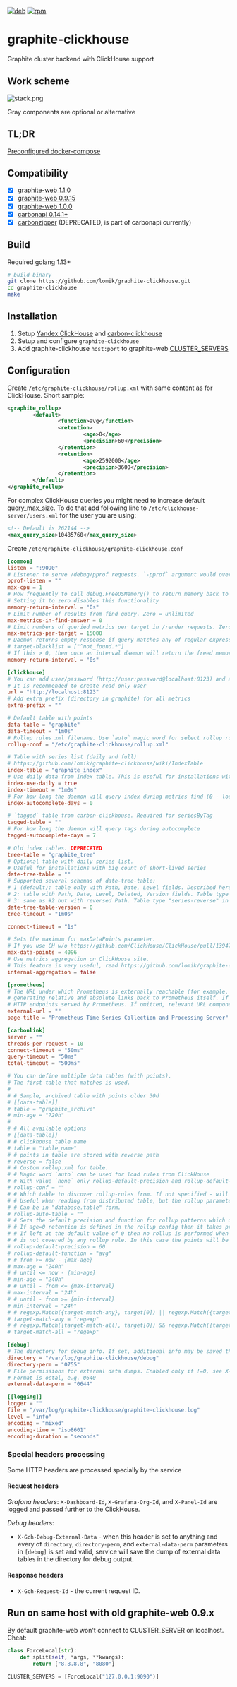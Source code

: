 [![deb](https://img.shields.io/badge/deb-packagecloud.io-844fec.svg)](https://packagecloud.io/go-graphite/stable)
[![rpm](https://img.shields.io/badge/rpm-packagecloud.io-844fec.svg)](https://packagecloud.io/go-graphite/stable)

# graphite-clickhouse
Graphite cluster backend with ClickHouse support

## Work scheme
![stack.png](doc/stack.png?v3)

Gray components are optional or alternative

## TL;DR
[Preconfigured docker-compose](https://github.com/lomik/graphite-clickhouse-tldr)

## Compatibility
- [x] [graphite-web 1.1.0](https://github.com/graphite-project/graphite-web)
- [x] [graphite-web 0.9.15](https://github.com/graphite-project/graphite-web/tree/0.9.15)
- [x] [graphite-web 1.0.0](https://github.com/graphite-project/graphite-web)
- [x] [carbonapi 0.14.1+](https://github.com/go-graphite/carbonapi)
- [x] [carbonzipper](https://github.com/go-graphite/carbonzipper) (DEPRECATED, is part of carbonapi currently)

## Build
Required golang 1.13+
```sh
# build binary
git clone https://github.com/lomik/graphite-clickhouse.git
cd graphite-clickhouse
make
```

## Installation
1. Setup [Yandex ClickHouse](https://github.com/yandex/ClickHouse) and [carbon-clickhouse](https://github.com/lomik/carbon-clickhouse)
2. Setup and configure `graphite-clickhouse`
3. Add graphite-clickhouse `host:port` to graphite-web [CLUSTER_SERVERS](http://graphite.readthedocs.io/en/latest/config-local-settings.html#cluster-configuration)

## Configuration
Create `/etc/graphite-clickhouse/rollup.xml` with same content as for ClickHouse. Short sample:
```xml
<graphite_rollup>
        <default>
                <function>avg</function>
                <retention>
                        <age>0</age>
                        <precision>60</precision>
                </retention>
                <retention>
                        <age>2592000</age>
                        <precision>3600</precision>
                </retention>
        </default>
</graphite_rollup>
```

For complex ClickHouse queries you might need to increase default query_max_size. To do that add following line to `/etc/clickhouse-server/users.xml` for the user you are using:
```xml
<!-- Default is 262144 -->
<max_query_size>10485760</max_query_size>
```

Create `/etc/graphite-clickhouse/graphite-clickhouse.conf`
```toml
[common]
listen = ":9090"
# Listener to serve /debug/pprof requests. `-pprof` argument would override it
pprof-listen = ""
max-cpu = 1
# How frequently to call debug.FreeOSMemory() to return memory back to OS
# Setting it to zero disables this functionality
memory-return-interval = "0s"
# Limit number of results from find query. Zero = unlimited
max-metrics-in-find-answer = 0
# Limit numbers of queried metrics per target in /render requests. Zero or negative are unlimited
max-metrics-per-target = 15000
# Daemon returns empty response if query matches any of regular expressions
# target-blacklist = ["^not_found.*"]
# If this > 0, then once an interval daemon will return the freed memory to the OS
memory-return-interval = "0s"

[clickhouse]
# You can add user/password (http://user:password@localhost:8123) and any clickhouse options (GET-parameters) to url
# It is recommended to create read-only user 
url = "http://localhost:8123"
# Add extra prefix (directory in graphite) for all metrics
extra-prefix = ""

# Default table with points
data-table = "graphite"
data-timeout = "1m0s"
# Rollup rules xml filename. Use `auto` magic word for select rollup rules from ClickHouse
rollup-conf = "/etc/graphite-clickhouse/rollup.xml"

# Table with series list (daily and full)
# https://github.com/lomik/graphite-clickhouse/wiki/IndexTable
index-table = "graphite_index"
# Use daily data from index table. This is useful for installations with big count of short-lived series but can be slower in other cases
index-use-daily = true
index-timeout = "1m0s"
# For how long the daemon will query index during metrics find (0 - look at global index)
index-autocomplete-days = 0

# `tagged` table from carbon-clickhouse. Required for seriesByTag
tagged-table = ""
# For how long the daemon will query tags during autocomplete
tagged-autocomplete-days = 7

# Old index tables. DEPRECATED
tree-table = "graphite_tree"
# Optional table with daily series list.
# Useful for installations with big count of short-lived series
date-tree-table = ""
# Supported several schemas of date-tree-table:
# 1 (default): table only with Path, Date, Level fields. Described here: https://habrahabr.ru/company/avito/blog/343928/
# 2: table with Path, Date, Level, Deleted, Version fields. Table type "series" in the carbon-clickhouse
# 3: same as #2 but with reversed Path. Table type "series-reverse" in the carbon-clickhouse
date-tree-table-version = 0
tree-timeout = "1m0s"

connect-timeout = "1s"

# Sets the maximum for maxDataPoints parameter.
# If you use CH w/o https://github.com/ClickHouse/ClickHouse/pull/13947, you have to set it to 4096
max-data-points = 4096
# Use metrics aggregation on ClickHouse site.
# This feature is very useful, read https://github.com/lomik/graphite-clickhouse/wiki/ClickHouse-aggregation-VS-graphite%E2%80%94clickhouse-aggregation
internal-aggregation = false

[prometheus]
# The URL under which Prometheus is externally reachable (for example, if Prometheus is served via a reverse proxy). Used for
# generating relative and absolute links back to Prometheus itself. If the URL has a path portion, it will be used to prefix all
# HTTP endpoints served by Prometheus. If omitted, relevant URL components will be derived automatically.
external-url = ""
page-title = "Prometheus Time Series Collection and Processing Server"

[carbonlink]
server = ""
threads-per-request = 10
connect-timeout = "50ms"
query-timeout = "50ms"
total-timeout = "500ms"

# You can define multiple data tables (with points).
# The first table that matches is used.
#
# # Sample, archived table with points older 30d
# [[data-table]]
# table = "graphite_archive"
# min-age = "720h"
# 
# # All available options
# [[data-table]]
# # clickhouse table name
# table = "table_name"
# # points in table are stored with reverse path
# reverse = false
# # Custom rollup.xml for table. 
# # Magic word `auto` can be used for load rules from ClickHouse
# # With value `none` only rollup-default-precision and rollup-default-function will be used for rollup
# rollup-conf = ""
# # Which table to discover rollup-rules from. If not specified - will use what specified in "table" parameter.
# # Useful when reading from distributed table, but the rollup parameters are on the shard tables.
# # Can be in "database.table" form.
# rollup-auto-table = ""
# # Sets the default precision and function for rollup patterns which don't have age=0 retention defined.
# # If age=0 retention is defined in the rollup config then it takes precedence.
# # If left at the default value of 0 then no rollup is performed when the requested interval 
# # is not covered by any rollup rule. In this case the points will be served with 60 second precision.
# rollup-default-precision = 60
# rollup-default-function = "avg"
# # from >= now - {max-age}
# max-age = "240h"
# # until <= now - {min-age}
# min-age = "240h"
# # until - from <= {max-interval}
# max-interval = "24h"
# # until - from >= {min-interval}
# min-interval = "24h"
# # regexp.Match({target-match-any}, target[0]) || regexp.Match({target-match-any}, target[1]) || ...
# target-match-any = "regexp"
# # regexp.Match({target-match-all}, target[0]) && regexp.Match({target-match-all}, target[1]) && ...
# target-match-all = "regexp"

[debug]
# The directory for debug info. If set, additional info may be saved there
directory = "/var/log/graphite-clickhouse/debug"
directory-perm = "0755"
# File permissions for external data dumps. Enabled only if !=0, see X-Gch-Debug-External-Data header
# Format is octal, e.g. 0640
external-data-perm = "0644"

[[logging]]
logger = ""
file = "/var/log/graphite-clickhouse/graphite-clickhouse.log"
level = "info"
encoding = "mixed"
encoding-time = "iso8601"
encoding-duration = "seconds"
```

### Special headers processing

Some HTTP headers are processed specially by the service

#### Request headers

*Grafana headers*: `X-Dashboard-Id`, `X-Grafana-Org-Id`, and `X-Panel-Id` are logged and passed further to the ClickHouse.

*Debug headers*:

- `X-Gch-Debug-External-Data` - when this header is set to anything and every of `directory`, `directory-perm`, and `external-data-perm` parameters in `[debug]` is set and valid, service will save the dump of external data tables in the directory for debug output.

#### Response headers

- `X-Gch-Request-Id` - the current request ID.

## Run on same host with old graphite-web 0.9.x
By default graphite-web won't connect to CLUSTER_SERVER on localhost. Cheat:
```python
class ForceLocal(str):
    def split(self, *args, **kwargs):
        return ["8.8.8.8", "8080"]

CLUSTER_SERVERS = [ForceLocal("127.0.0.1:9090")]
```

